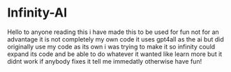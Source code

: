 # Infinity-AI

Hello to anyone reading this i have made this to be used for fun not for an advantage it is not completely my own code it uses gpt4all as the ai but did originally use my code as its own i was trying to make it so infinity could expand its code and be able to do whatever it wanted like learn more but it didnt work if anybody fixes it tell me immedatly otherwise have fun!
